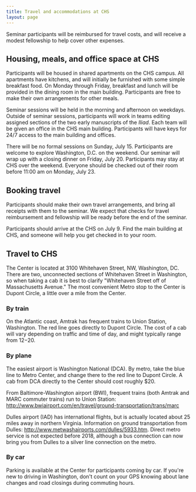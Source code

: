 ```yaml
---
title: Travel and accommodations at CHS
layout: page
---
```


Seminar participants will be reimbursed for travel costs, and will receive a modest fellowship to help cover other expenses.

## Housing,  meals, and office space at CHS

Participants will be housed in shared apartments on the CHS campus.  All apartments have kitchens, and will initially be furnished with some simple breakfast food. On Monday through Friday, breakfast and lunch will be provided in the dining room in the main building.  Participants are free to make their own arrangements for other meals.

Seminar sessions will be held in the morning and afternoon on weekdays.  Outside of seminar sessions, participants will work in teams editing assigned sections of the two early manuscripts of the *Iliad*.  Each team will be given an office in the CHS main building.  Participants will have keys for 24/7 access to the main building and offices.

There will be no formal sessions on Sunday, July 15.  Participants are welcome to explore Washington, D.C. on the weekend.  Our seminar will wrap up with a closing dinner on Friday, July 20.  Participants may stay at CHS over the weekend.  Everyone should be checked out of their room before 11:00 am on Monday, July 23.

## Booking travel


Participants should make their own travel arrangements, and bring all receipts with them to the seminar.   We expect that  checks for travel reimbursement and fellowship will be ready before the end of the seminar.

Participants should arrive at the CHS on July 9.  Find the main building at CHS, and someone will help you get checked in to your room.



## Travel to CHS

The Center is located at 3100 Whitehaven Street, NW, Washington, DC.  There are two, unconnected sections of Whitehaven Street in Washington, so when taking a cab it is best to clarify "Whitehaven Street off of Massachusetts Avenue."   The most convenient Metro stop to the Center is Dupont Circle, a little over a mile from the Center.

### By train

On the Atlantic coast, Amtrak has frequent trains to Union Station, Washington.  The red line goes directly to Dupont Circle.  The cost of a cab will vary depending on traffic and time of day, and might typically range from $12-$20.


### By plane


The easiest airport is Washington National (DCA).   By metro, take the blue line to Metro Center, and change there to the red line to Dupont Circle.  A cab from DCA directly to the Center should cost roughly $20.

From Baltimore-Washington airport (BWI), frequent trains (both Amtrak and MARC commuter trains) run to Union Station: <http://www.bwiairport.com/en/travel/ground-transportation/trans/marc>

Dulles airport (IAD) has international flights, but is actually located about 25 miles away in northern Virginia.  Information on ground transportation from Dulles: <http://www.metwashairports.com/dulles/5933.htm>. Direct metro service is not expected before 2018, although a bus connection can now bring you from Dulles to a silver line connection on the metro.


### By car

Parking is available at the Center for participants coming by car.  If you're new to driving in Washington, don't count on your GPS knowing about lane changes and road closings during commuting hours.

